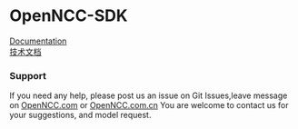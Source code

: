 # OpenNCC-SDK

[Documentation](https://eyecloudai.github.io/openncc)  
[技术文档](http://eyecloud.gitee.io/openncc)  


### Support

If you need any help, please post us an issue on Git Issues,leave message on [OpenNCC.com](https://www.openncc.com) or [OpenNCC.com.cn](https://www.openncc.com.cn)
You are welcome to contact us for your suggestions, and model request.
